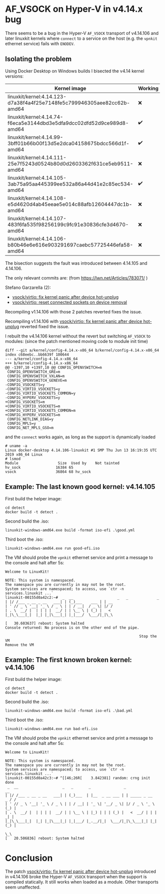 # AF_VSOCK on Hyper-V in v4.14.x bug

There seems to be a bug in the Hyper-V `AF_VSOCK` transport of v4.14.106 and later linuxkit kernels
where `connect` to a service on the host (e.g. the `vpnkit` ethernet service) fails with `ENODEV`.

## Isolating the problem

Using Docker Desktop on Windows builds I bisected the v4.14 kernel versions:

| Kernel image                                                            | Working |
| ------------------------------------------------------------------------|---------|
| linuxkit/kernel:4.14.123-d7a38f4a4f25e7148fe5c799946305aee82cc62b-amd64 | ❌     |
| linuxkit/kernel:4.14.74-f6eca5e3144dbd3e5dfa9dcc02dfd52d9ce989d8-amd64  | ✔️     |
| linuxkit/kernel:4.14.99-3bff01b66b00f13d5e2dca04158675bdcc566d1f-amd64  | ✔️     |
| linuxkit/kernel:4.14.111-25e7f5243d0524b80d0d2603362f631ce5eb9511-amd64 | ❌     |
| linuxkit/kernel:4.14.105-3ab75a95aa445399ee532a86a44d41e2c85ec534-amd64 | ✔️     |
| linuxkit/kernel:4.14.108-e5d4620d4ab45eeae5e014c88afb12604447dc1b-amd64 | ❌     |
| linuxkit/kernel:4.14.107-483f6fa535f98256199c9fc91e30836cfe3d4670-amd64 | ❌     |
| linuxkit/kernel:4.14.106-b80b46e6e616e903291697caebc57725446efa58-amd64 | ❌     |

The bisection suggests the fault was introduced between 4.14.105 and 4.14.106.

The only relevant commits are: (from https://lwn.net/Articles/783071/ )

Stefano Garzarella (2):
- [vsock/virtio: fix kernel panic after device hot-unplug](https://github.com/linuxkit/linux/commit/6a78f5dccfff5c0b64b6956e6f6beadd669e0108#diff-c7455644fff4aabad361b451eec8b66e)
- [vsock/virtio: reset connected sockets on device removal](https://github.com/linuxkit/linux/commit/6a78f5dccfff5c0b64b6956e6f6beadd669e0108#diff-c7455644fff4aabad361b451eec8b66e)

Recompiling v1.14.106 with those 2 patches reverted fixes the issue.

Recompiling v1.14.106 with [vsock/virtio: fix kernel panic after device hot-unplug](https://github.com/linuxkit/linux/commit/6a78f5dccfff5c0b64b6956e6f6beadd669e0108#diff-c7455644fff4aabad361b451eec8b66e) reverted fixed the issue.

I rebuilt the v4.14.106 kernel without the revert but switching `AF_VSOCK` to modules: (since the patch mentioned moving code to module init time)
```
diff --git a/kernel/config-4.14.x-x86_64 b/kernel/config-4.14.x-x86_64
index c68eebc..bb6639f 100644
--- a/kernel/config-4.14.x-x86_64
+++ b/kernel/config-4.14.x-x86_64
@@ -1397,10 +1397,10 @@ CONFIG_OPENVSWITCH=m
 CONFIG_OPENVSWITCH_GRE=m
 CONFIG_OPENVSWITCH_VXLAN=m
 CONFIG_OPENVSWITCH_GENEVE=m
-CONFIG_VSOCKETS=y
-CONFIG_VIRTIO_VSOCKETS=y
-CONFIG_VIRTIO_VSOCKETS_COMMON=y
-CONFIG_HYPERV_VSOCKETS=y
+CONFIG_VSOCKETS=m
+CONFIG_VIRTIO_VSOCKETS=m
+CONFIG_VIRTIO_VSOCKETS_COMMON=m
+CONFIG_HYPERV_VSOCKETS=m
 CONFIG_NETLINK_DIAG=y
 CONFIG_MPLS=y
 CONFIG_NET_MPLS_GSO=m
```
and the `connect` works again, as long as the support is dynamically loaded
```
# uname -a
Linux docker-desktop 4.14.106-linuxkit #1 SMP Thu Jun 13 16:19:35 UTC 2019 x86_64 Linux
# lsmod
Module                  Size  Used by    Not tainted
hv_sock                16384 65
vsock                  36864 68 hv_sock
```

## Example: The last known good kernel: v4.14.105
 
First build the helper image:
```
cd detect
docker build -t detect .
```

Second build the .iso:
```
linuxkit-windows-amd64.exe build -format iso-efi .\good.yml
```

Third boot the .iso:
```
linuxkit-windows-amd64.exe run good-efi.iso
```

The VM should probe the `vpnkit` ethernet service and print a message to the console and halt after 5s:
```
Welcome to LinuxKit!

NOTE: This system is namespaced.
The namespace you are currently in may not be the root.
System services are namespaced; to access, use `ctr -n services.linuxkit ...`
linuxkit-00155d0a42c2:~#  _  __                    _   _             _
| |/ /___ _ __ _ __   ___| | (_)___    ___ | | __
| ' // _ \ '__| '_ \ / _ \ | | / __|  / _ \| |/ /
| . \  __/ |  | | | |  __/ | | \__ \ | (_) |   <
|_|\_\___|_|  |_| |_|\___|_| |_|___/  \___/|_|\_\

[   30.603637] reboot: System halted
Console returned: No process is on the other end of the pipe.

                                                             Stop the VM
Remove the VM
```

## Example: The first known broken kernel: v4.14.106

 
First build the helper image:
```
cd detect
docker build -t detect .
```

Second build the .iso:
```
linuxkit-windows-amd64.exe build -format iso-efi .\bad.yml
```

Third boot the .iso:
```
linuxkit-windows-amd64.exe run bad-efi.iso
```

The VM should probe the `vpnkit` ethernet service and print a message to the console and halt after 5s:
```
Welcome to LinuxKit!

NOTE: This system is namespaced.
The namespace you are currently in may not be the root.
System services are namespaced; to access, use `ctr -n services.linuxkit ...`
linuxkit-00155d0a42c3:~# ^[[46;26R[    3.842381] random: crng init done
 _  __                    _   _       _               _                   __
| |/ /___ _ __ _ __   ___| | (_)___  | |__  _ __ ___ | | _____ _ __    _ / /
| ' // _ \ '__| '_ \ / _ \ | | / __| | '_ \| '__/ _ \| |/ / _ \ '_ \  (_) |
| . \  __/ |  | | | |  __/ | | \__ \ | |_) | | | (_) |   <  __/ | | |  _| |
|_|\_\___|_|  |_| |_|\___|_| |_|___/ |_.__/|_|  \___/|_|\_\___|_| |_| (_) |
                                                                         \_\
[   20.506836] reboot: System halted
```



# Conclusion

The patch [vsock/virtio: fix kernel panic after device hot-unplug](https://github.com/linuxkit/linux/commit/6a78f5dccfff5c0b64b6956e6f6beadd669e0108#diff-c7455644fff4aabad361b451eec8b66e) introduced in v4.14.106
broke the Hyper-V `AF_VSOCK` transport when the support is compiled statically. It still works when loaded as a module. Other transports seem unaffected.